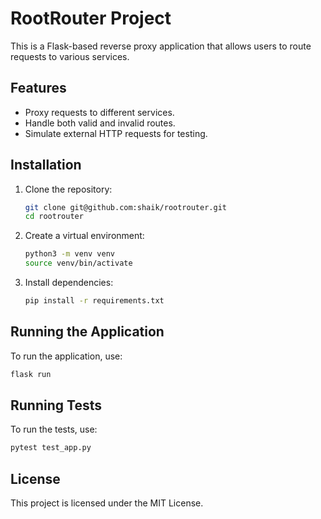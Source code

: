 # RootRouter Project

This is a Flask-based reverse proxy application that allows users to route requests to various services.

## Features
- Proxy requests to different services.
- Handle both valid and invalid routes.
- Simulate external HTTP requests for testing.

## Installation
1. Clone the repository:
   ```bash
   git clone git@github.com:shaik/rootrouter.git
   cd rootrouter
   ```
2. Create a virtual environment:
   ```bash
   python3 -m venv venv
   source venv/bin/activate
   ```
3. Install dependencies:
   ```bash
   pip install -r requirements.txt
   ```

## Running the Application
To run the application, use:
```bash
flask run
```

## Running Tests
To run the tests, use:
```bash
pytest test_app.py
```

## License
This project is licensed under the MIT License.
